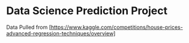 # Data Science Prediction Project
Data Pulled from [https://www.kaggle.com/competitions/house-prices-advanced-regression-techniques/overview]


